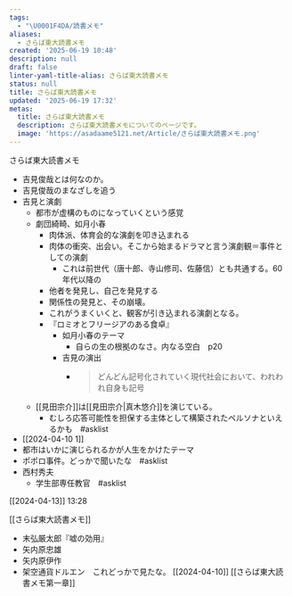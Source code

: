 ```yaml
---
tags:
  - "\U0001F4DA/読書メモ"
aliases:
  - さらば東大読書メモ
created: '2025-06-19 10:48'
description: null
draft: false
linter-yaml-title-alias: さらば東大読書メモ
status: null
title: さらば東大読書メモ
updated: '2025-06-19 17:32'
metas:
  title: さらば東大読書メモ
  description: さらば東大読書メモについてのページです。
  image: 'https://asadaame5121.net/Article/さらば東大読書メモ.png'
---
```

さらば東大読書メモ

- 吉見俊哉とは何なのか。
- 吉見俊哉のまなざしを追う
- 吉見と演劇
	- 都市が虚構のものになっていくという感覚
	- 劇団綺畸、如月小春
		- 肉体派、体育会的な演劇を叩き込まれる
		- 肉体の衝突、出会い。そこから始まるドラマと言う演劇観＝事件としての演劇
			- これは前世代（唐十郎、寺山修司、佐藤信）とも共通する。60年代以降の
		- 他者を発見し、自己を発見する
		- 関係性の発見と、その崩壊。
		- これがうまくいくと、観客が引き込まれる演劇となる。
		- 『ロミオとフリージアのある食卓』
			- 如月小春のテーマ
				- 自らの生の根拠のなさ。内なる空白　p20
			- 吉見の演出
				- >どんどん記号化されていく現代社会において、われわれ自身も記号
	- [[見田宗介]]は[[見田宗介|真木悠介]]を演じている。
		- むしろ応答可能性を担保する主体として構築されたペルソナといえるかも　#asklist 
- [[2024-04-10 1]]
- 都市はいかに演じられるかが人生をかけたテーマ
- ポポロ事件。どっかで聞いたな　#asklist 
- 西村秀夫
	- 学生部専任教官　#asklist 


[[2024-04-13]] 13:28

[[さらば東大読書メモ]]
- 末弘厳太郎『嘘の効用』
- 矢内原忠雄
- 矢内原伊作
- 架空通貨ドルエン　これどっかで見たな。
[[2024-04-10]]
[[さらば東大読書メモ第一章]]
